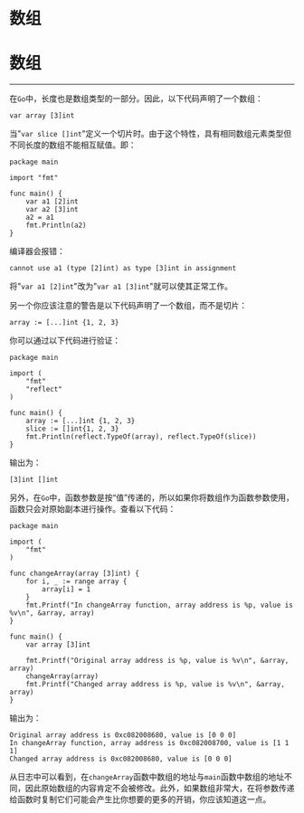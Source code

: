 # 数组

# 数组

* * *

在`Go`中，长度也是数组类型的一部分。因此，以下代码声明了一个数组：

```
var array [3]int 
```

当"`var slice []int`"定义一个切片时。由于这个特性，具有相同数组元素类型但不同长度的数组不能相互赋值。即：

```
package main

import "fmt"

func main() {
    var a1 [2]int
    var a2 [3]int
    a2 = a1
    fmt.Println(a2)
} 
```

编译器会报错：

```
cannot use a1 (type [2]int) as type [3]int in assignment 
```

将"`var a1 [2]int`"改为"`var a1 [3]int`"就可以使其正常工作。

另一个你应该注意的警告是以下代码声明了一个数组，而不是切片：

```
array := [...]int {1, 2, 3} 
```

你可以通过以下代码进行验证：

```
package main

import (
    "fmt"
    "reflect"
)

func main() {
    array := [...]int {1, 2, 3}
    slice := []int{1, 2, 3}
    fmt.Println(reflect.TypeOf(array), reflect.TypeOf(slice))
} 
```

输出为：

```
[3]int []int 
```

另外，在`Go`中，函数参数是按“值”传递的，所以如果你将数组作为函数参数使用，函数只会对原始副本进行操作。查看以下代码：

```
package main

import (
    "fmt"
)

func changeArray(array [3]int) {
    for i, _ := range array {
        array[i] = 1
    }
    fmt.Printf("In changeArray function, array address is %p, value is %v\n", &array, array)
}

func main() {
    var array [3]int

    fmt.Printf("Original array address is %p, value is %v\n", &array, array)
    changeArray(array)
    fmt.Printf("Changed array address is %p, value is %v\n", &array, array)
} 
```

输出为：

```
Original array address is 0xc082008680, value is [0 0 0]
In changeArray function, array address is 0xc082008700, value is [1 1 1]
Changed array address is 0xc082008680, value is [0 0 0] 
```

从日志中可以看到，在`changeArray`函数中数组的地址与`main`函数中数组的地址不同，因此原始数组的内容肯定不会被修改。此外，如果数组非常大，在将参数传递给函数时复制它们可能会产生比你想要的更多的开销，你应该知道这一点。
